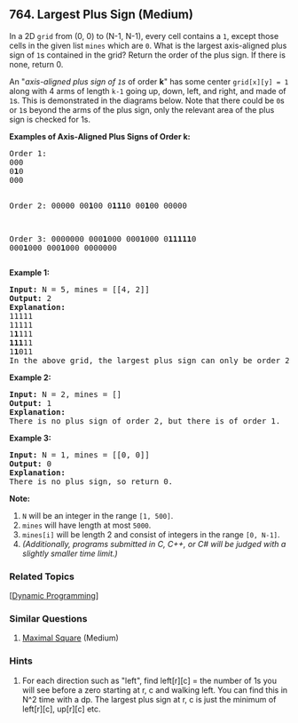 <!--|This file generated by command(leetcode description); DO NOT EDIT.    |-->
<!--+----------------------------------------------------------------------+-->
<!--|@author    Openset <openset.wang@gmail.com>                           |-->
<!--|@link      https://github.com/openset                                 |-->
<!--|@home      https://github.com/openset/leetcode                        |-->
<!--+----------------------------------------------------------------------+-->

## 764. Largest Plus Sign (Medium)

<p>
In a 2D <code>grid</code> from (0, 0) to (N-1, N-1), every cell contains a <code>1</code>, except those cells in the given list <code>mines</code> which are <code>0</code>.  What is the largest axis-aligned plus sign of <code>1</code>s contained in the grid?  Return the order of the plus sign.  If there is none, return 0.
</p><p>
An "<i>axis-aligned plus sign of <code>1</code>s</i> of order <b>k</b>" has some center <code>grid[x][y] = 1</code> along with 4 arms of length <code>k-1</code> going up, down, left, and right, and made of <code>1</code>s.  This is demonstrated in the diagrams below.  Note that there could be <code>0</code>s or <code>1</code>s beyond the arms of the plus sign, only the relevant area of the plus sign is checked for 1s.
</p><p>

<p><b>Examples of Axis-Aligned Plus Signs of Order k:</b><br /><pre>
Order 1:
000
0<b>1</b>0
000

Order 2:
00000
00<b>1</b>00
0<b>111</b>0
00<b>1</b>00
00000

Order 3:
0000000
000<b>1</b>000
000<b>1</b>000
0<b>11111</b>0
000<b>1</b>000
000<b>1</b>000
0000000
</pre></p>

<p><b>Example 1:</b><br /><pre>
<b>Input:</b> N = 5, mines = [[4, 2]]
<b>Output:</b> 2
<b>Explanation:</b>
11111
11111
1<b>1</b>111
<b>111</b>11
1<b>1</b>011
In the above grid, the largest plus sign can only be order 2.  One of them is marked in bold.
</pre></p>

<p><b>Example 2:</b><br /><pre>
<b>Input:</b> N = 2, mines = []
<b>Output:</b> 1
<b>Explanation:</b>
There is no plus sign of order 2, but there is of order 1.
</pre></p>

<p><b>Example 3:</b><br /><pre>
<b>Input:</b> N = 1, mines = [[0, 0]]
<b>Output:</b> 0
<b>Explanation:</b>
There is no plus sign, so return 0.
</pre></p>

<p><b>Note:</b><br><ol>
<li><code>N</code> will be an integer in the range <code>[1, 500]</code>.</li>
<li><code>mines</code> will have length at most <code>5000</code>.</li>
<li><code>mines[i]</code> will be length 2 and consist of integers in the range <code>[0, N-1]</code>.</li>
<li><i>(Additionally, programs submitted in C, C++, or C# will be judged with a slightly smaller time limit.)</i></li>
</ol></p>

### Related Topics
[[Dynamic Programming](https://github.com/openset/leetcode/tree/master/tag/dynamic-programming/README.md)]

### Similar Questions
  1. [Maximal Square](https://github.com/openset/leetcode/tree/master/problems/maximal-square) (Medium)

### Hints
  1. For each direction such as "left", find left[r][c] = the number of 1s you will see before a zero starting at r, c and walking left.  You can find this in N^2 time with a dp.  The largest plus sign at r, c is just the minimum of left[r][c], up[r][c] etc.
